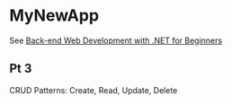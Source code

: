 # MyNewApp

See [Back-end Web Development with .NET for Beginners](https://www.youtube.com/playlist?list=PLdo4fOcmZ0oWunQnm3WnZxJrseIw2zSAk)

## Pt 3

CRUD Patterns: Create, Read, Update, Delete
